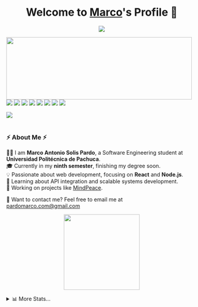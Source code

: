 <p align="center">
  <h1 align="center">Welcome to <a href="https://github.com/Marco">Marco</a>'s Profile 👋</h1>
</p>

<p align="center">
  <a align="center" href="https://github.com/DenverCoder1/readme-typing-svg">
    <img src="https://readme-typing-svg.herokuapp.com?&font=IBM+Plex+Sans&color=F72EE2&size=25&lines=Welcome+to+my+GitHub+Profile!;I'm+a+Software+Engineering+Student;I+enjoy+learning+new+technologies;I'm+currently+working+on+MindPeace" />
  </a>
</p>

<p>
  <img align="left" width="490" height="165" src="https://github-readme-stats.vercel.app/api?username=Marco&show_icons=true&hide_border=false&line_height=20&title_color=f69673&icon_color=1b93c9&show_owner=true"/>
</p>

<p>
  <img src="https://img.shields.io/badge/-Visual%20Studio%20Code-23A9F2?style=flat-square&logo=Visual%20Studio%20Code&logoColor=white"/>
  <img src="https://img.shields.io/badge/-Github-181717?style=flat-square&logo=GitHub&logoColor=white"/>
  <img src="https://img.shields.io/badge/-Git-F44D27?style=flat-square&logo=Git&logoColor=white"/>
  <img src="https://img.shields.io/badge/-MySQL-F29111?style=flat-square&logo=MySQL&logoColor=white"/>
  <img src="https://img.shields.io/badge/-HTML5-E34F26?style=flat-square&logo=HTML5&logoColor=white"/>
  <img src="https://img.shields.io/badge/-CSS3-1572B6?style=flat-square&logo=CSS3&logoColor=white"/>
  <img src="https://img.shields.io/badge/-JavaScript-F7DF1E?style=flat-square&logo=JavaScript&logoColor=black"/>
  <img src="https://img.shields.io/badge/-React-61DAFB?style=flat-square&logo=React&logoColor=black"/>
</p>

<img src="http://views.whatilearened.today/views/github/Marco/views.svg"/>
<br><br>
<h3>⚡️ About Me ⚡️</h3>
<p>
  🧑‍💻 I am <strong>Marco Antonio Solis Pardo</strong>, a Software Engineering student at <strong>Universidad Politécnica de Pachuca</strong>.<br/>
  🎓 Currently in my <strong>ninth semester</strong>, finishing my degree soon.<br/>
  💡 Passionate about web development, focusing on <strong>React</strong> and <strong>Node.js</strong>.<br/>
  🌱 Learning about API integration and scalable systems development.<br/>
  📌 Working on projects like <a href="https://mindpeace-one.vercel.app/Intro">MindPeace</a>.<br/>
</p>

<p>
  🔗 Want to contact me? Feel free to email me at <a href="mailto:pardomarco.com@gmail.com">pardomarco.com@gmail.com</a>
</p>


<p align="center">
  <img src="https://media.giphy.com/media/JIX9t2j0ZTN9S/giphy.gif" width="200" height="200" />
</p>



<details>
  <summary>📊 More Stats...</summary>

  ![Profile Views](http://img.shields.io/badge/Profile%20Views-304-blue)

  **🐱 My GitHub Stats** 

  > 🏆 Contributions this year:  
  > 📦 GitHub Storage Used: 0 Bytes  
  > 📜 Public Repositories: 5  
  > 🔑 Private Repositories: 2  

  **⏳ Recent Coding Activity** 

  ```text
  🌞 Morning    58 commits     ██░░░░░░░░░░░░░░░░░░░░░░░   8.0% 
  🌆 Afternoon  364 commits    ████████████░░░░░░░░░░░░░░░   50.21% 
  🌃 Night      256 commits    ████████░░░░░░░░░░░░░░░░░░   35.31% 
  🌙 Late Night 47 commits     █░░░░░░░░░░░░░░░░░░░░░░░░   6.48%

